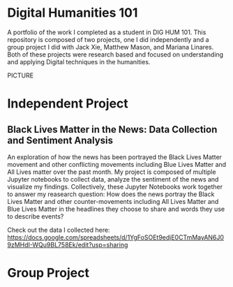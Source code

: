 
# Digital Humanities 101
A portfolio of the work I completed as a student in DIG HUM 101. This repository is composed of two projects, one I did independently and a group project I did with Jack Xie, Matthew Mason, and Mariana Linares. Both of these projects were research based and focused on understanding and applying Digital techniques in the humanities.

PICTURE

# Independent Project
## Black Lives Matter in the News: Data Collection and Sentiment Analysis
An exploration of how the news has been portrayed the Black Lives Matter movement and other conflicting movements including Blue Lives Matter and All Lives matter over the past month. My project is composed of multiple Jupyter notebooks to collect data, analyze the sentiment of the news and visualize my findings. Collectively, these Jupyter Notebooks work together to answer my reasearch question: How does the news portray the Black Lives Matter and other counter-movements including All Lives Matter and Blue Lives Matter in the headlines they choose to share and words they use to describe events? 

Check out the data I collected here:
https://docs.google.com/spreadsheets/d/1YgFoSOEt9edjE0CTmMayAN6J09zMHdI-WQu9BL758Ek/edit?usp=sharing


# Group Project
